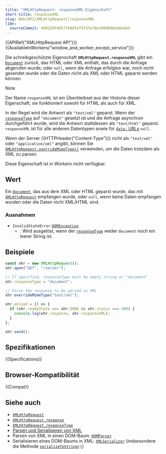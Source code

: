 ```yaml
---
title: "XMLHttpRequest: responseXML-Eigenschaft"
short-title: responseXML
slug: Web/API/XMLHttpRequest/responseXML
l10n:
  sourceCommit: 4d9320f9857fb80fef5f3fe78e3d09b06eb0ebbd
---
```


{{APIRef("XMLHttpRequest API")}} {{AvailableInWorkers("window_and_worker_except_service")}}

Die schreibgeschützte Eigenschaft **`XMLHttpRequest.responseXML`** gibt ein [`Document`](/de/docs/Web/API/Document) zurück, das HTML oder XML enthält, das durch die Anfrage abgerufen wurde; oder `null`, wenn die Anfrage erfolglos war, noch nicht gesendet wurde oder die Daten nicht als XML oder HTML geparst werden können.

> [!NOTE]
> Der Name `responseXML` ist ein Überbleibsel aus der Historie dieser Eigenschaft; sie funktioniert sowohl für HTML als auch für XML.

In der Regel wird die Antwort als `"text/xml"` geparst. Wenn der [`responseType`](/de/docs/Web/API/XMLHttpRequest/responseType) auf `"document"` gesetzt ist und die Anfrage asynchron durchgeführt wurde, wird die Antwort stattdessen als `"text/html"` geparst. `responseXML` ist für alle anderen Datentypen sowie für [`data:` URLs](/de/docs/Web/URI/Reference/Schemes/data) `null`.

Wenn der Server {{HTTPHeader("Content-Type")}} nicht als `"text/xml"` oder `"application/xml"` angibt, können Sie [`XMLHttpRequest.overrideMimeType()`](/de/docs/Web/API/XMLHttpRequest/overrideMimeType) verwenden, um die Daten trotzdem als XML zu parsen.

Diese Eigenschaft ist in Workern nicht verfügbar.

## Wert

Ein [`Document`](/de/docs/Web/API/Document), das aus dem XML oder HTML geparst wurde, das mit [`XMLHttpRequest`](/de/docs/Web/API/XMLHttpRequest) empfangen wurde, oder `null`, wenn keine Daten empfangen wurden oder die Daten nicht XML/HTML sind.

### Ausnahmen

- `InvalidStateError` [`DOMException`](/de/docs/Web/API/DOMException)
  - : Wird ausgelöst, wenn der [`responseType`](/de/docs/Web/API/XMLHttpRequest/responseType) weder `document` noch ein leerer String ist.

## Beispiele

```js
const xhr = new XMLHttpRequest();
xhr.open("GET", "/server");

// If specified, responseType must be empty string or "document"
xhr.responseType = "document";

// Force the response to be parsed as XML
xhr.overrideMimeType("text/xml");

xhr.onload = () => {
  if (xhr.readyState === xhr.DONE && xhr.status === 200) {
    console.log(xhr.response, xhr.responseXML);
  }
};

xhr.send();
```

## Spezifikationen

{{Specifications}}

## Browser-Kompatibilität

{{Compat}}

## Siehe auch

- [`XMLHttpRequest`](/de/docs/Web/API/XMLHttpRequest)
- [`XMLHttpRequest.response`](/de/docs/Web/API/XMLHttpRequest/response)
- [`XMLHttpRequest.responseType`](/de/docs/Web/API/XMLHttpRequest/responseType)
- [Parsen und Serialisieren von XML](/de/docs/Web/XML/Guides/Parsing_and_serializing_XML)
- Parsen von XML in einen DOM-Baum: [`DOMParser`](/de/docs/Web/API/DOMParser)
- Serialisieren eines DOM-Baums in XML: [`XMLSerializer`](/de/docs/Web/API/XMLSerializer) (insbesondere die Methode [`serializeToString()`](/de/docs/Web/API/XMLSerializer/serializeToString))
